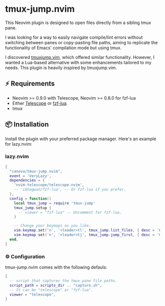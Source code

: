 # tmux-jump.nvim

This Neovim plugin is designed to open files directly from a sibling tmux pane.

I was looking for a way to easily navigate compile/lint errors without switching
between panes or copy-pasting file paths, aiming to replicate the functionality
of Emacs' compilation mode but using tmux.

I discovered [tmuxjump.vim](https://github.com/shivamashtikar/tmuxjump.vim),
which offered similar functionality. However, I wanted a Lua-based alternative
with some enhancements tailored to my needs. This plugin is heavily inspired by
tmuxjump.vim.

## ⚡️ Requirements

- Neovim >= 0.9.0 with Telescope, Neovim >= 0.8.0 for fzf-lua
- Either [Telescope](https://github.com/nvim-telescope/telescope.nvim) or
[fzf-lua](https://github.com/ibhagwan/fzf-lua).
- tmux

## 📦 Installation

Install the plugin with your preferred package manager. Here's an example for
lazy.nvim:

### lazy.nvim

```lua
{
  "canova/tmux-jump.nvim",
  event = 'VeryLazy',
  dependencies = {
    'nvim-telescope/telescope.nvim',
    -- 'ibhagwan/fzf-lua', -- Or fzf-lua if you prefer.
  },
  config = function()
    local tmux_jump = require 'tmux-jump'
    tmux_jump.setup {
      -- viewer = "fzf-lua" -- Uncomment for fzf-lua.
    }

    -- Change your keymaps as you like.
    vim.keymap.set('n', '<leader>tl', tmux_jump.list_files, { desc = 'List all file paths in the other tmux panes' })
    vim.keymap.set('n', '<leader>tj', tmux_jump.jump_first, { desc = 'Go to the first (from bottom) file path in the other tmux panes' })
  end,
}
```

### ⚙️ Configuration

tmux-jump.nvim comes with the following defauls:

```lua
{
  -- script that captures the tmux pane file paths.
  script_path = scripts_dir .. "capture.sh",
  -- It can be "telescope" or "fzf-lua".
  viewer = "telescope",
}
```
